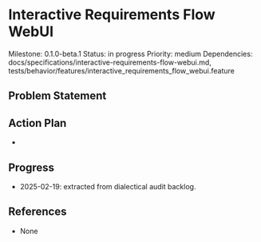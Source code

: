 # Interactive Requirements Flow WebUI
Milestone: 0.1.0-beta.1
Status: in progress
Priority: medium
Dependencies: docs/specifications/interactive-requirements-flow-webui.md, tests/behavior/features/interactive_requirements_flow_webui.feature

## Problem Statement
<description>


## Action Plan
- <tasks>

## Progress
- 2025-02-19: extracted from dialectical audit backlog.

## References
- None
